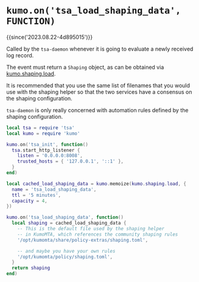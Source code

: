 # `kumo.on('tsa_load_shaping_data', FUNCTION)`

{{since('2023.08.22-4d895015')}}

Called by the `tsa-daemon` whenever it is going to evaluate a newly received log record.

The event must return a `Shaping` object, as can be obtained via
[kumo.shaping.load](../kumo.shaping/load.md).

It is recommended that you use the same list of filenames that you would use
with the shaping helper so that the two services have a consensus on the
shaping configuration.

`tsa-daemon` is only really concerned with automation rules defined by the
shaping configuration.

```lua
local tsa = require 'tsa'
local kumo = require 'kumo'

kumo.on('tsa_init', function()
  tsa.start_http_listener {
    listen = '0.0.0.0:8008',
    trusted_hosts = { '127.0.0.1', '::1' },
  }
end)

local cached_load_shaping_data = kumo.memoize(kumo.shaping.load, {
  name = 'tsa_load_shaping_data',
  ttl = '5 minutes',
  capacity = 4,
})

kumo.on('tsa_load_shaping_data', function()
  local shaping = cached_load_shaping_data {
    -- This is the default file used by the shaping helper
    -- in KumoMTA, which references the community shaping rules
    '/opt/kumomta/share/policy-extras/shaping.toml',

    -- and maybe you have your own rules
    '/opt/kumomta/policy/shaping.toml',
  }
  return shaping
end)
```
